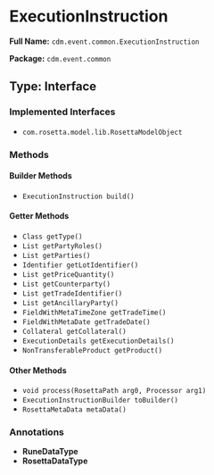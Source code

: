 # ExecutionInstruction

**Full Name:** `cdm.event.common.ExecutionInstruction`

**Package:** `cdm.event.common`

## Type: Interface

### Implemented Interfaces

- `com.rosetta.model.lib.RosettaModelObject`

### Methods

#### Builder Methods

- `ExecutionInstruction build()`

#### Getter Methods

- `Class getType()`
- `List getPartyRoles()`
- `List getParties()`
- `Identifier getLotIdentifier()`
- `List getPriceQuantity()`
- `List getCounterparty()`
- `List getTradeIdentifier()`
- `List getAncillaryParty()`
- `FieldWithMetaTimeZone getTradeTime()`
- `FieldWithMetaDate getTradeDate()`
- `Collateral getCollateral()`
- `ExecutionDetails getExecutionDetails()`
- `NonTransferableProduct getProduct()`

#### Other Methods

- `void process(RosettaPath arg0, Processor arg1)`
- `ExecutionInstructionBuilder toBuilder()`
- `RosettaMetaData metaData()`

### Annotations

- **RuneDataType**
- **RosettaDataType**

